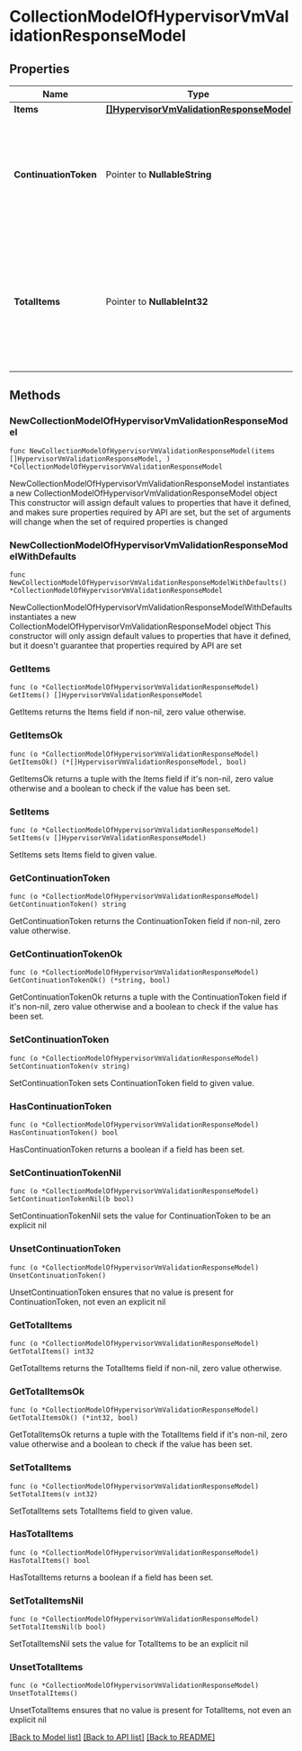 # CollectionModelOfHypervisorVmValidationResponseModel

## Properties

Name | Type | Description | Notes
------------ | ------------- | ------------- | -------------
**Items** | [**[]HypervisorVmValidationResponseModel**](HypervisorVmValidationResponseModel.md) | List of items. | 
**ContinuationToken** | Pointer to **NullableString** | If present, indicates to the caller that the query was not complete, and they should call the API again specifying the continuation token as a query parameter. | [optional] 
**TotalItems** | Pointer to **NullableInt32** | Indicates the total number of items in the collection, which may be more than the number of Items returned, if there is a ContinuationToken.  Only returned in the response to &#x60;$search&#x60; APIs. | [optional] 

## Methods

### NewCollectionModelOfHypervisorVmValidationResponseModel

`func NewCollectionModelOfHypervisorVmValidationResponseModel(items []HypervisorVmValidationResponseModel, ) *CollectionModelOfHypervisorVmValidationResponseModel`

NewCollectionModelOfHypervisorVmValidationResponseModel instantiates a new CollectionModelOfHypervisorVmValidationResponseModel object
This constructor will assign default values to properties that have it defined,
and makes sure properties required by API are set, but the set of arguments
will change when the set of required properties is changed

### NewCollectionModelOfHypervisorVmValidationResponseModelWithDefaults

`func NewCollectionModelOfHypervisorVmValidationResponseModelWithDefaults() *CollectionModelOfHypervisorVmValidationResponseModel`

NewCollectionModelOfHypervisorVmValidationResponseModelWithDefaults instantiates a new CollectionModelOfHypervisorVmValidationResponseModel object
This constructor will only assign default values to properties that have it defined,
but it doesn't guarantee that properties required by API are set

### GetItems

`func (o *CollectionModelOfHypervisorVmValidationResponseModel) GetItems() []HypervisorVmValidationResponseModel`

GetItems returns the Items field if non-nil, zero value otherwise.

### GetItemsOk

`func (o *CollectionModelOfHypervisorVmValidationResponseModel) GetItemsOk() (*[]HypervisorVmValidationResponseModel, bool)`

GetItemsOk returns a tuple with the Items field if it's non-nil, zero value otherwise
and a boolean to check if the value has been set.

### SetItems

`func (o *CollectionModelOfHypervisorVmValidationResponseModel) SetItems(v []HypervisorVmValidationResponseModel)`

SetItems sets Items field to given value.


### GetContinuationToken

`func (o *CollectionModelOfHypervisorVmValidationResponseModel) GetContinuationToken() string`

GetContinuationToken returns the ContinuationToken field if non-nil, zero value otherwise.

### GetContinuationTokenOk

`func (o *CollectionModelOfHypervisorVmValidationResponseModel) GetContinuationTokenOk() (*string, bool)`

GetContinuationTokenOk returns a tuple with the ContinuationToken field if it's non-nil, zero value otherwise
and a boolean to check if the value has been set.

### SetContinuationToken

`func (o *CollectionModelOfHypervisorVmValidationResponseModel) SetContinuationToken(v string)`

SetContinuationToken sets ContinuationToken field to given value.

### HasContinuationToken

`func (o *CollectionModelOfHypervisorVmValidationResponseModel) HasContinuationToken() bool`

HasContinuationToken returns a boolean if a field has been set.

### SetContinuationTokenNil

`func (o *CollectionModelOfHypervisorVmValidationResponseModel) SetContinuationTokenNil(b bool)`

 SetContinuationTokenNil sets the value for ContinuationToken to be an explicit nil

### UnsetContinuationToken
`func (o *CollectionModelOfHypervisorVmValidationResponseModel) UnsetContinuationToken()`

UnsetContinuationToken ensures that no value is present for ContinuationToken, not even an explicit nil
### GetTotalItems

`func (o *CollectionModelOfHypervisorVmValidationResponseModel) GetTotalItems() int32`

GetTotalItems returns the TotalItems field if non-nil, zero value otherwise.

### GetTotalItemsOk

`func (o *CollectionModelOfHypervisorVmValidationResponseModel) GetTotalItemsOk() (*int32, bool)`

GetTotalItemsOk returns a tuple with the TotalItems field if it's non-nil, zero value otherwise
and a boolean to check if the value has been set.

### SetTotalItems

`func (o *CollectionModelOfHypervisorVmValidationResponseModel) SetTotalItems(v int32)`

SetTotalItems sets TotalItems field to given value.

### HasTotalItems

`func (o *CollectionModelOfHypervisorVmValidationResponseModel) HasTotalItems() bool`

HasTotalItems returns a boolean if a field has been set.

### SetTotalItemsNil

`func (o *CollectionModelOfHypervisorVmValidationResponseModel) SetTotalItemsNil(b bool)`

 SetTotalItemsNil sets the value for TotalItems to be an explicit nil

### UnsetTotalItems
`func (o *CollectionModelOfHypervisorVmValidationResponseModel) UnsetTotalItems()`

UnsetTotalItems ensures that no value is present for TotalItems, not even an explicit nil

[[Back to Model list]](../README.md#documentation-for-models) [[Back to API list]](../README.md#documentation-for-api-endpoints) [[Back to README]](../README.md)


